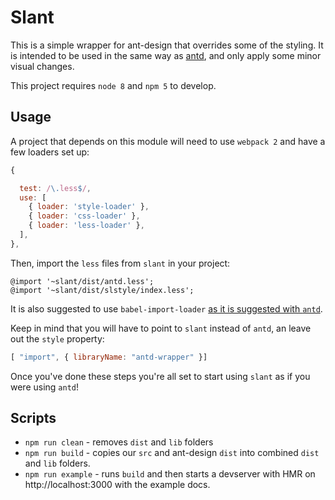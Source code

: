# Slant

This is a simple wrapper for ant-design that overrides some of the styling. It is intended to be used in the same way as [antd](https://www.npmjs.com/package/antd), and only apply some minor visual changes.

This project requires `node 8` and `npm 5` to develop.

## Usage

A project that depends on this module will need to use `webpack 2` and have a few loaders set up:
``` JavaScript
{

  test: /\.less$/,
  use: [
    { loader: 'style-loader' },
    { loader: 'css-loader' },
    { loader: 'less-loader' },
  ],
},
```

Then, import the `less` files from `slant` in your project:
``` less
@import '~slant/dist/antd.less';
@import '~slant/dist/slstyle/index.less';
```

It is also suggested to use `babel-import-loader` [as it is suggested with `antd`](https://www.npmjs.com/package/antd#use-modularized-antd).

Keep in mind that you will have to point to `slant` instead of `antd`, an leave out the `style` property:
``` JavaScript
[ "import", { libraryName: "antd-wrapper" }]
```

Once you've done these steps you're all set to start using `slant` as if you were using `antd`!

## Scripts

* `npm run clean` - removes `dist` and `lib` folders
* `npm run build` - copies our `src` and ant-design `dist` into combined `dist` and `lib` folders.
* `npm run example` - runs `build` and then starts a devserver with HMR on http://localhost:3000 with the example docs.
